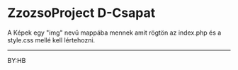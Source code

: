 # ZzozsoProject D-Csapat

A Képek egy "img" nevű mappába mennek amit rögtön az index.php és a style.css mellé kell lértehozni.
***************************************************************************************************
BY:HB
